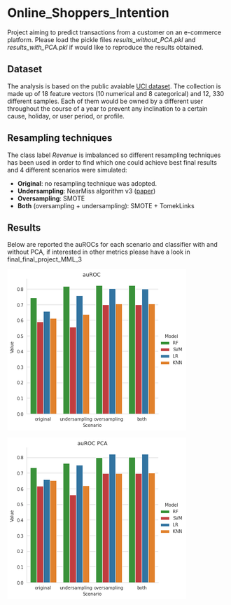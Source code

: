 # Online_Shoppers_Intention
Project aiming to predict transactions from a customer on an e-commerce platform. Please load the pickle files *results_without_PCA.pkl* and *results_with_PCA.pkl* if would like to reproduce the results obtained.

## Dataset
The analysis is based on the public avaiable [UCI dataset](https://archive.ics.uci.edu/ml/datasets/Online+Shoppers+Purchasing+Intention+Dataset). The collection is
made up of 18 feature vectors (10 numerical and 8 categorical) and 12, 330 different samples. Each of
them would be owned by a different user throughout the course of a year to prevent any inclination to a
certain cause, holiday, or user period, or profile.

## Resampling techniques
The class label *Revenue* is imbalanced so different resampling techniques has been used in order to find which one could achieve best final results and 4 different scenarios were simulated:

* **Original**: no resampling technique was adopted.
* **Undersampling**: NearMiss algorithm v3 ([paper](https://www.site.uottawa.ca/~nat/Workshop2003/jzhang.pdf))
* **Oversampling**: SMOTE
* **Both** (oversampling + undersampling): SMOTE + TomekLinks

## Results
Below are reported the auROCs for each scenario and classifier with and without PCA, if interested in other metrics please have a look
in final_final_project_MML_3

![](images/auroc_no_PCA_3.png)

![](images/auroc_PCA_3.png)
